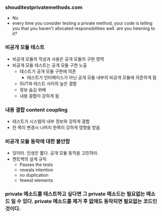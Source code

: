 ### shouditestprivatemethods.com
 - No
 - every time you consider testing a private method, your code is telling you that you haven't allocated responsibilities well. are you listening to it?

### 비공개 모듈 테스트
 - 비공개 모듈의 작성과 사용은 공개 모듈의 구현 영역
 - 비공개 모듈 테스트는 공개 모듈 구현 노출
   - 테스트가 공개 모듈 구현에 의존
     - 테스트가 인터페이스가 아닌 공개 모듈 내부의 비공개 모듈에 의존하게 됨
   - SUT와 테스트 사이의 높은 결합
   - 정보 숨김 위배
   - 내용 결합이 강하게 됨

### 내용 결합 content coupling
 - 테스트가 시스템의 내부 정보와 강하게 결합
 - 한 쪽이 변경시 나머지 한쪽이 강하게 영향을 받음

### 비공개 모듈 동작에 대한 불안함
 - 잊어라. 인생은 짧다. 공개 모듈 동작을 고민하라.
 - 켄트백의 설계 규칙
   -  Passes the tests
   -  reveals intention
   -  no duplication
   -  fewest elements

### private 메소드를 테스트하고 싶다면 그 private 메소드는 필요없는 메소드 일 수 있다. private 메소드를 제거 후 없애도 동작되면 필요없는 코드인 것이다.